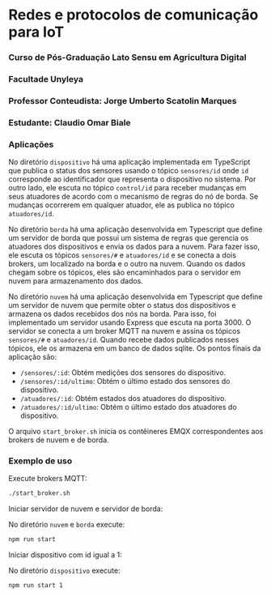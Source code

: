 # Redes e protocolos de comunicação para IoT
### Curso de Pós-Graduação Lato Sensu em Agricultura Digital
### Facultade Unyleya

### Professor Conteudista: Jorge Umberto Scatolin Marques
### Estudante: Claudio Omar Biale

### Aplicações

No diretório `dispositivo` há uma aplicação implementada em TypeScript que publica o status dos sensores usando o tópico `sensores/id` onde `id` corresponde ao identificador que representa o dispositivo no sistema. Por outro lado, ele escuta no tópico `control/id` para receber mudanças em seus atuadores de acordo com o mecanismo de regras do nó de borda. Se mudanças ocorrerem em qualquer atuador, ele as publica no tópico `atuadores/id`.

No diretório `borda` há uma aplicação desenvolvida em Typescript que define um servidor de borda que possui um sistema de regras que gerencia os atuadores dos dispositivos e envia os dados para a nuvem. Para fazer isso, ele escuta os tópicos `sensores/#` e `atuadores/id` e se conecta a dois brokers, um localizado na borda e o outro na nuvem. Quando os dados chegam sobre os tópicos, eles são encaminhados para o servidor em nuvem para armazenamento dos dados.

No diretório `nuvem` há uma aplicação desenvolvida em Typescript que define um servidor de nuvem que permite obter o status dos dispositivos e armazena os dados recebidos dos nós na borda. Para isso, foi implementado um servidor usando Express que escuta na porta 3000. O servidor se conecta a um broker MQTT na nuvem e assina os tópicos `sensores/#` e `atuadores/id`. Quando recebe dados publicados nesses tópicos, ele os armazena em um banco de dados sqlite. Os pontos finais da aplicação são:
- `/sensores/:id`: Obtém medições dos sensores do dispositivo.
- `/sensores/:id/ultimo`: Obtém o último estado dos sensores do dispositivo.
- `/atuadores/:id`: Obtém estados dos atuadores do dispositivo.
- `/atuadores/:id/ultimo`: Obtém o último estado dos atuadores do dispositivo.

O arquivo `start_broker.sh` inicia os contêineres EMQX correspondentes aos brokers de nuvem e de borda.

### Exemplo de uso

Execute brokers MQTT:

```bash
./start_broker.sh
```
Iniciar servidor de nuvem e servidor de borda:

No diretório `nuvem` e `borda` execute:

```bash
npm run start
```

Iniciar dispositivo com id igual a 1:

No diretório `dispositivo` execute:
```bash
npm run start 1
```


